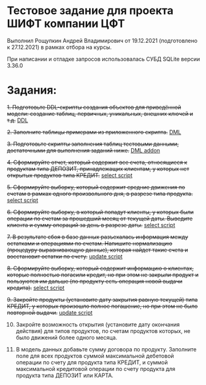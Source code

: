 # Тестовое задание для проекта ШИФТ компании ЦФТ
Выполнил Рощупкин Андрей Владимирович от 19.12.2021 (подготовлено к 27.12.2021) в рамках отбора на курсы.

При написании и отладке запросов использовалась СУБД SQLite версии 3.36.0
# Задания:

~~1.  Подготовьте DDL-скрипты создания объектов для приведённой модели: создание таблиц,
первичных, уникальных, внешних ключей и т.д.~~ <a href="https://github.com/andrros3030/shift_cft_test_task/blob/main/ddl.sql">DDL</a>

~~2.  Заполните таблицы примерами из приложенного скрипта.~~ <a href="https://github.com/andrros3030/shift_cft_test_task/blob/main/dml.sql">DML</a>

~~3.	Подготовьте скрипты заполнения таблиц тестовыми данными, достаточными для выполнения заданий ниже.~~ <a href="https://github.com/andrros3030/shift_cft_test_task/blob/main/dml2.sql">DML addon</a>

~~4.	Сформируйте отчет, который содержит все счета, относящиеся к продуктам типа ДЕПОЗИТ, принадлежащих клиентам, у которых нет открытых продуктов типа КРЕДИТ.~~ <a href="https://github.com/andrros3030/shift_cft_test_task/blob/main/task4.sql">select script</a>

~~5.	Сформируйте выборку, который содержит средние движения по счетам в рамках одного произвольного дня, в разрезе типа продукта.~~ <a href="https://github.com/andrros3030/shift_cft_test_task/blob/main/task5.sql">select script</a>

~~6.	Сформируйте выборку, в который попадут клиенты, у которых были операции по счетам за прошедший месяц от текущей даты. Выведите клиента и сумму операций за день в разрезе даты.~~ <a href="https://github.com/andrros3030/shift_cft_test_task/blob/main/task6.sql">select script</a>

~~7.	В результате сбоя в базе данных разъехалась информация между остатками и операциями по счетам. Напишите нормализацию (процедуру выравнивающую данные), которая найдет такие счета и восстановит остатки по счету.~~ <a href="https://github.com/andrros3030/shift_cft_test_task/blob/main/task7.sql">update script</a>

~~8.	Сформируйте выборку, который содержит информацию о клиентах, которые полностью погасили кредит, но при этом не закрыли продукт и пользуются им дальше (по продукту есть операция новой выдачи кредита).~~ <a href="https://github.com/andrros3030/shift_cft_test_task/blob/main/task8.sql">select script</a>

~~9.	Закройте продукты (установите дату закрытия равную текущей) типа КРЕДИТ, у которых произошло полное погашение, но при этом не было повторной выдачи.~~ <a href="https://github.com/andrros3030/shift_cft_test_task/blob/main/task9.sql">update script</a>

10.	Закройте возможность открытия (установите дату окончания действия) для типов продуктов, по счетам продуктов которых, не было движений более одного месяца.

11.	В модель данных добавьте сумму договора по продукту. Заполните поле для всех продуктов суммой максимальной дебетовой операции по счету для продукта типа КРЕДИТ, и суммой максимальной кредитовой операции по счету продукта для продукта типа ДЕПОЗИТ или КАРТА.
